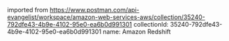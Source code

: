 imported from https://www.postman.com/api-evangelist/workspace/amazon-web-services-aws/collection/35240-792dfe43-4b9e-4102-95e0-ea6b0d991301
collectionId: 35240-792dfe43-4b9e-4102-95e0-ea6b0d991301
name: Amazon Redshift